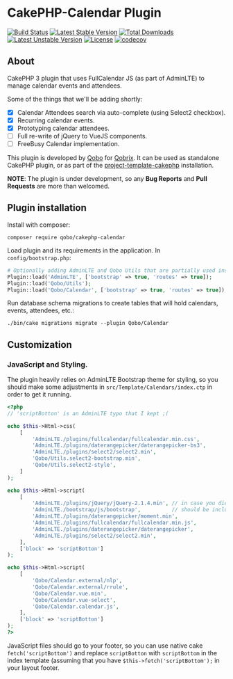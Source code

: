 CakePHP-Calendar Plugin
=======================

[![Build Status](https://travis-ci.org/QoboLtd/cakephp-calendar.svg?branch=master)](https://travis-ci.org/QoboLtd/cakephp-calendar)
[![Latest Stable Version](https://poser.pugx.org/qobo/cakephp-calendar/v/stable)](https://packagist.org/packages/qobo/cakephp-calendar)
[![Total Downloads](https://poser.pugx.org/qobo/cakephp-calendar/downloads)](https://packagist.org/packages/qobo/cakephp-calendar)
[![Latest Unstable Version](https://poser.pugx.org/qobo/cakephp-calendar/v/unstable)](https://packagist.org/packages/qobo/cakephp-calendar)
[![License](https://poser.pugx.org/qobo/cakephp-calendar/license)](https://packagist.org/packages/qobo/cakephp-calendar)
[![codecov](https://codecov.io/gh/QoboLtd/cakephp-calendar/branch/master/graph/badge.svg)](https://codecov.io/gh/QoboLtd/cakephp-calendar)

About
-----

CakePHP 3 plugin that uses FullCalendar JS (as part of AdminLTE) to manage calendar events and attendees.

Some of the things that we'll be adding shortly:
- [x] Calendar Attendees search via auto-complete (using Select2 checkbox).
- [x] Recurring calendar events.
- [x] Prototyping calendar attendees.
- [ ] Full re-write of jQuery to VueJS components.
- [ ] FreeBusy Calendar implementation.

This plugin is developed by [Qobo](https://www.qobo.biz) for [Qobrix](https://qobrix.com).  It can be used as standalone CakePHP plugin, or as part of the [project-template-cakephp](https://github.com/QoboLtd/project-template-cakephp) installation.

**NOTE**: The plugin is under development, so any **Bug Reports** and **Pull Requests** are more than welcomed.

Plugin installation
-------------------

Install with composer:

```
composer require qobo/cakephp-calendar
```

Load plugin and its requirements in the application. In `config/bootstrap.php`:

```php
# Optionally adding AdminLTE and Qobo Utils that are partially used inside.
Plugin::load('AdminLTE', ['bootstrap' => true, 'routes' => true]);
Plugin::load('Qobo/Utils');
Plugin::load('Qobo/Calendar', ['bootstrap' => true, 'routes' => true]);
```

Run database schema migrations to create tables that will hold calendars, events, attendees, etc.:

```
./bin/cake migrations migrate --plugin Qobo/Calendar
```

Customization
-------------

### JavaScript and Styling.

The plugin heavily relies on AdminLTE Bootstrap theme for styling, so you should make some adjustments in `src/Template/Calendars/index.ctp` in order to get it running.

```php
<?php
// 'scriptBotton' is an AdminLTE typo that I kept ;(

echo $this->Html->css(
    [
        'AdminLTE./plugins/fullcalendar/fullcalendar.min.css',
        'AdminLTE./plugins/daterangepicker/daterangepicker-bs3',
        'AdminLTE./plugins/select2/select2.min',
        'Qobo/Utils.select2-bootstrap.min',
        'Qobo/Utils.select2-style',
    ]
);

echo $this->Html->script(
    [
        'AdminLTE./plugins/jQuery/jQuery-2.1.4.min', // in case you didn't include it in the layout
        'AdminLTE./bootstrap/js/bootstrap',          // should be include in your layout.
        'AdminLTE./plugins/daterangepicker/moment.min',
        'AdminLTE./plugins/fullcalendar/fullcalendar.min.js',
        'AdminLTE./plugins/daterangepicker/daterangepicker',
        'AdminLTE./plugins/select2/select2.min',
    ],
    ['block' => 'scriptBotton']
);

echo $this->Html->script(
    [
        'Qobo/Calendar.external/nlp',
        'Qobo/Calendar.external/rrule',
        'Qobo/Calendar.vue.min',
        'Qobo/Calendar.vue-select',
        'Qobo/Calendar.calendar.js',
    ],
    ['block' => 'scriptBotton']
);
?>
```

JavaScript files should go to your footer, so you can use native cake `fetch('scriptBottom')` and replace `scriptBotton` with `scriptBottom` in the index template (assuming that you have `$this->fetch('scriptBottom');` in your layout footer.
